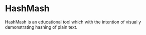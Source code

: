 # HashMash

HashMash is an educational tool which with the intention of visually demonstrating hashing of plain text.

